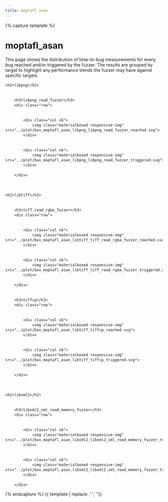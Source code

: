```yaml
---
title: moptafl_asan
---
```



{% capture template %}



<div class="section">
    <h1>moptafl_asan</h1>
    <p>
        This page shows the distribution of time-to-bug measurements for every bug reached and/or triggered by the
        fuzzer. The results are grouped by target to highlight any performance trends the fuzzer may have against
        specific targets.
    </p>

    
    <h2>libpng</h2>
    
        
        <h3>libpng_read_fuzzer</h3>
        <div class="row">
        
            
            <div class="col s6">
                <img class="materialboxed responsive-img" src="../plot/box_moptafl_asan_libpng_libpng_read_fuzzer_reached.svg">
            </div>
        
            
            <div class="col s6">
                <img class="materialboxed responsive-img" src="../plot/box_moptafl_asan_libpng_libpng_read_fuzzer_triggered.svg">
            </div>
        
        </div>
    

    
    <h2>libtiff</h2>
    
        
        <h3>tiff_read_rgba_fuzzer</h3>
        <div class="row">
        
            
            <div class="col s6">
                <img class="materialboxed responsive-img" src="../plot/box_moptafl_asan_libtiff_tiff_read_rgba_fuzzer_reached.svg">
            </div>
        
            
            <div class="col s6">
                <img class="materialboxed responsive-img" src="../plot/box_moptafl_asan_libtiff_tiff_read_rgba_fuzzer_triggered.svg">
            </div>
        
        </div>
    
        
        <h3>tiffcp</h3>
        <div class="row">
        
            
            <div class="col s6">
                <img class="materialboxed responsive-img" src="../plot/box_moptafl_asan_libtiff_tiffcp_reached.svg">
            </div>
        
            
            <div class="col s6">
                <img class="materialboxed responsive-img" src="../plot/box_moptafl_asan_libtiff_tiffcp_triggered.svg">
            </div>
        
        </div>
    

    
    <h2>libxml2</h2>
    
        
        <h3>libxml2_xml_read_memory_fuzzer</h3>
        <div class="row">
        
            
            <div class="col s6">
                <img class="materialboxed responsive-img" src="../plot/box_moptafl_asan_libxml2_libxml2_xml_read_memory_fuzzer_reached.svg">
            </div>
        
            
            <div class="col s6">
                <img class="materialboxed responsive-img" src="../plot/box_moptafl_asan_libxml2_libxml2_xml_read_memory_fuzzer_triggered.svg">
            </div>
        
        </div>
    

</div>



{% endcapture %}
{{ template | replace: '    ', ''}}
